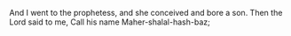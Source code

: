 And I went to the prophetess, and she conceived and bore a son. Then the Lord said to me, Call his name Maher-shalal-hash-baz;
